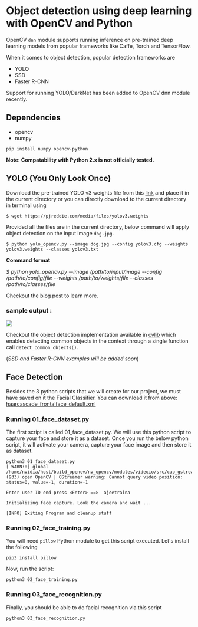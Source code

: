 # Object detection using deep learning with OpenCV and Python 

OpenCV `dnn` module supports running inference on pre-trained deep learning models from popular frameworks like Caffe, Torch and TensorFlow. 

When it comes to object detection, popular detection frameworks are
 * YOLO
 * SSD
 * Faster R-CNN
 
 Support for running YOLO/DarkNet has been added to OpenCV dnn module recently. 
 
 ## Dependencies
  * opencv
  * numpy
  
`pip install numpy opencv-python`

**Note: Compatability with Python 2.x is not officially tested.**

 ## YOLO (You Only Look Once)
 
 Download the pre-trained YOLO v3 weights file from this [link](https://pjreddie.com/media/files/yolov3.weights) and place it in the current directory or you can directly download to the current directory in terminal using
 
 `$ wget https://pjreddie.com/media/files/yolov3.weights`
 
 Provided all the files are in the current directory, below command will apply object detection on the input image `dog.jpg`.
 
 `$ python yolo_opencv.py --image dog.jpg --config yolov3.cfg --weights yolov3.weights --classes yolov3.txt`
 
 
 **Command format** 
 
 _$ python yolo_opencv.py --image /path/to/input/image --config /path/to/config/file --weights /path/to/weights/file --classes /path/to/classes/file_
 
 Checkout the [blog post](http://www.arunponnusamy.com/yolo-object-detection-opencv-python.html) to learn more.
 
 ### sample output :
 ![](object-detection.jpg)
 
Checkout the object detection implementation available in [cvlib](http:cvlib.net) which enables detecting common objects in the context through a single function call `detect_common_objects()`.
 
 
 (_SSD and Faster R-CNN examples will be added soon_)
 
 
 ## Face Detection 
 
Besides the 3 python scripts that we will create for our project, we must have saved on it the Facial Classifier. You can download it from above: [haarcascade_frontalface_default.xml](https://github.com/ajeetraina/object-detection-opencv-jetson/blob/master/haarcascade_frontalface_default.xml)
 
 
 ### Running 01_face_dataset.py
 
 The first script is called 01_face_dataset.py. We will use this python script to capture your face and store it as a dataset.
 Once you run the below python script, it will activate your camera, capture your face image and then store it as dataset.
 
 ```
 python3 01_face_dataset.py
[ WARN:0] global /home/nvidia/host/build_opencv/nv_opencv/modules/videoio/src/cap_gstreamer.cpp (933) open OpenCV | GStreamer warning: Cannot query video position: status=0, value=-1, duration=-1

 Enter user ID end press <Enter> ==>  ajeetraina

 Initializing face capture. Look the camera and wait ...

 [INFO] Exiting Program and cleanup stuff
 ```

### Running 02_face_training.py

You will need `pillow` Python module to get this script executed.
Let's install the following

```
pip3 install pillow
```

Now, run the script:

```
python3 02_face_training.py
```


### Running 03_face_recognition.py

Finally, you should be able to do facial recognition via this script

```
python3 03_face_recognition.py
```
